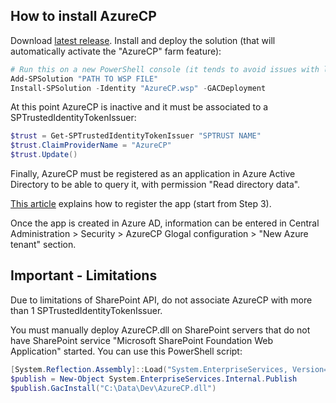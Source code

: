 ## How to install AzureCP

Download [latest release](https://github.com/Yvand/AzureCP/releases/latest).
Install and deploy the solution (that will automatically activate the "AzureCP" farm feature):

```powershell
# Run this on a new PowerShell console (it tends to avoid issues with local cache of persisted objects, that could cause errors on such operations)
Add-SPSolution "PATH TO WSP FILE"
Install-SPSolution -Identity "AzureCP.wsp" -GACDeployment
```

At this point AzureCP is inactive and it must be associated to a SPTrustedIdentityTokenIssuer:

```powershell
$trust = Get-SPTrustedIdentityTokenIssuer "SPTRUST NAME"
$trust.ClaimProviderName = "AzureCP"
$trust.Update()
```

Finally, AzureCP must be registered as an application in Azure Active Directory to be able to query it, with permission "Read directory data".

[This article](https://github.com/AzureADSamples/ConsoleApp-GraphAPI-DotNet) explains how to register the app (start from Step 3).

Once the app is created in Azure AD, information can be entered in Central Administration > Security > AzureCP Glogal configuration > "New Azure tenant" section.

## Important - Limitations

Due to limitations of SharePoint API, do not associate AzureCP with more than 1 SPTrustedIdentityTokenIssuer.

You must manually deploy AzureCP.dll on SharePoint servers that do not have SharePoint service "Microsoft SharePoint Foundation Web Application" started. You can use this PowerShell script:

```powershell
[System.Reflection.Assembly]::Load("System.EnterpriseServices, Version=4.0.0.0, Culture=neutral, PublicKeyToken=b03f5f7f11d50a3a")
$publish = New-Object System.EnterpriseServices.Internal.Publish
$publish.GacInstall("C:\Data\Dev\AzureCP.dll")
```
